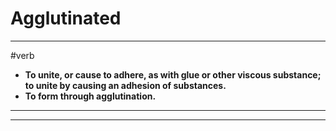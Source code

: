 # Agglutinated
---
#verb
- **To unite, or cause to adhere, as with glue or other viscous substance; to unite by causing an adhesion of substances.**
- **To form through agglutination.**
---
---
